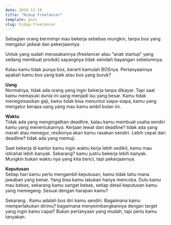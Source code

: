 ```yaml
---
date: 2019-12-16
title: "Hidup Freelancer"
template: post
slug: hidup-freelancer
---
```


Sebagian orang bermimpi mau bekerja sebebas mungkin, tanpa bos yang mengatur jadwal dan pekerjaannya.

Untuk yang sudah merasakannya (freelancer atau “anak startup” yang sedang membuat produk) sayangnya tidak seindah bayangan sebelumnya.

Kalau kamu tidak punya bos, berarti kamulah BOSnya. Pertanyaannya apakah kamu bos yang baik atau bos yang buruk?

**Uang**  
Normalnya, tidak ada orang yang ingin bekerja tanpa dibayar. Tapi saat kamu memasuki dunia ini uang menjadi isu yang besar. Kamu tidak menegoisasikan gaji, kamu tidak bisa menuntut siapa-siapa, kamu yang mengatur berapa uang yang mau kamu ambil bulan ini.

**Waktu**  
Tidak ada yang mengingatkan deadline, kalau kamu membuat usaha sendiri kamu yang menentukannya. Kerjaan lewat dari deadline? tidak ada yang marah atau menegur, resikonya akan kamu rasakan sendiri. Lebih cepat dari deadline? tidak ada yang memuji.

Saat bekerja di kantor kamu ingin waktu kerja lebih sedikit, kamu mau istirahat lebih banyak. Sekarang? kamu justru bekerja lebih banyak. Mungkin bukan waktu nya yang kita benci, tapi pekerjaannya.

**Keputusan**  
Setiap hari kamu perlu  mengambil keputusan, kamu tidak tahu mana jawaban yang benar. Yang bisa kamu lakukan hanya mencoba. Dulu kamu mau bebas, sekarang kamu sangat bebas, setiap detail keputusan kamu yang memegang. Sesuai dengan harapan kamu?

Sekarang.. Kamu adalah bos diri kamu sendiri. Bagaimana kamu memperlakukan dirimu? bagaimana menyeimbangkannya dengan target yang ingin kamu capai? Bukan pertanyaan yang mudah, tapi perlu kamu tanyakan.